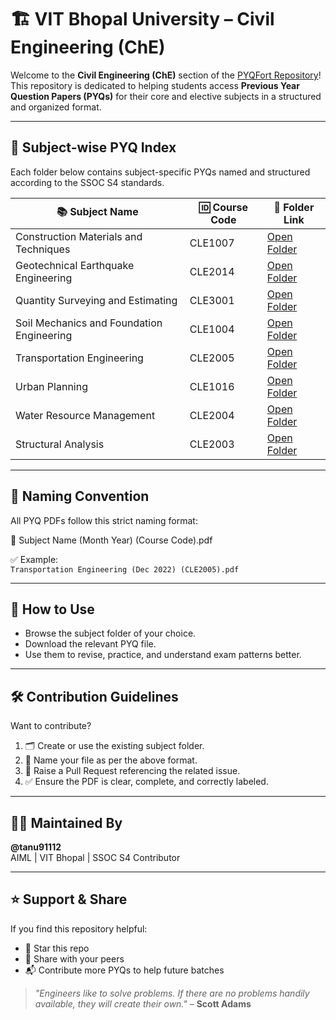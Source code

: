 
# 🏗️ VIT Bhopal University – Civil Engineering (ChE)

Welcome to the **Civil Engineering (ChE)** section of the [PYQFort Repository](https://github.com/tanu91112/PYQFort)!  
This repository is dedicated to helping students access **Previous Year Question Papers (PYQs)** for their core and elective subjects in a structured and organized format.

---

## 📂 Subject-wise PYQ Index

Each folder below contains subject-specific PYQs named and structured according to the SSOC S4 standards.

| 📚 Subject Name                             | 🆔 Course Code | 🔗 Folder Link |
|--------------------------------------------|----------------|----------------|
| Construction Materials and Techniques       | CLE1007        | [Open Folder](https://github.com/tanu91112/PYQFort/tree/main/VIT%20Bhopal%20University/06.Civil%20Engineering/Construction%20materials%20and%20techniques(CLE1007)) |
| Geotechnical Earthquake Engineering         | CLE2014        | [Open Folder](https://github.com/tanu91112/PYQFort/tree/main/VIT%20Bhopal%20University/06.Civil%20Engineering/Geotechnical%20earthquake%20engineering(CLE2014%20)) |
| Quantity Surveying and Estimating           | CLE3001        | [Open Folder](https://github.com/tanu91112/PYQFort/tree/main/VIT%20Bhopal%20University/06.Civil%20Engineering/Quantity%20Surveying%20and%20Estimating(CLE3001)) |
| Soil Mechanics and Foundation Engineering   | CLE1004        | [Open Folder](https://github.com/tanu91112/PYQFort/tree/main/VIT%20Bhopal%20University/06.Civil%20Engineering/Soil%20mechanics%20and%20foundation%20engineering(CLE1004%20)) |
| Transportation Engineering                  | CLE2005        | [Open Folder](https://github.com/tanu91112/PYQFort/tree/main/VIT%20Bhopal%20University/06.Civil%20Engineering/Transportation%20engineering(CLE2005%20)) |
| Urban Planning                              | CLE1016        | [Open Folder](https://github.com/tanu91112/PYQFort/tree/main/VIT%20Bhopal%20University/06.Civil%20Engineering/Urban%20planning(CLE1016%20)) |
| Water Resource Management                   | CLE2004        | [Open Folder](https://github.com/tanu91112/PYQFort/tree/main/VIT%20Bhopal%20University/06.Civil%20Engineering/Water%20Resource%20management(CLE2004)) |
| Structural Analysis                         | CLE2003        | [Open Folder](https://github.com/tanu91112/PYQFort/tree/main/VIT%20Bhopal%20University/06.Civil%20Engineering/structural%20analysis(CLE2003%20)) |

---

## 📄 Naming Convention

All PYQ PDFs follow this strict naming format:

📄 Subject Name (Month Year) (Course Code).pdf


✅ Example:  
`Transportation Engineering (Dec 2022) (CLE2005).pdf`

---

## 🧠 How to Use

- Browse the subject folder of your choice.
- Download the relevant PYQ file.
- Use them to revise, practice, and understand exam patterns better.

---

## 🛠️ Contribution Guidelines

Want to contribute?

1. 🗂 Create or use the existing subject folder.
2. 📝 Name your file as per the above format.
3. 🔀 Raise a Pull Request referencing the related issue.
4. ✅ Ensure the PDF is clear, complete, and correctly labeled.

---

## 👩‍💻 Maintained By

**@tanu91112**  
AIML | VIT Bhopal | SSOC S4 Contributor

---

## ⭐ Support & Share

If you find this repository helpful:

- 🌟 Star this repo  
- 🔄 Share with your peers  
- 📬 Contribute more PYQs to help future batches  

> _"Engineers like to solve problems. If there are no problems handily available, they will create their own."_ – **Scott Adams**


